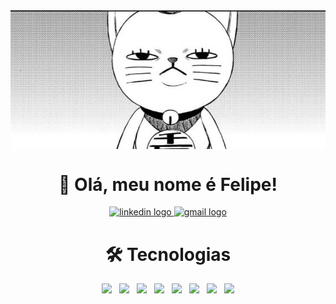 <div align="center">
<img hight="300" width="600" align="center" src="https://github.com/FelipeCostaq/FelipeCostaq/blob/main/MangaPanel.jpg?raw=true">
</div>

<div align = "center">
  <h1>👋 Olá, meu nome é <strong>Felipe</strong>!</h1>
  <div align="center">
  <a href="https://www.linkedin.com/in/felipecostasiq" target="_blank">
  <img src="https://raw.githubusercontent.com/maurodesouza/profile-readme-generator/master/src/assets/icons/social/linkedin/default.svg" width="52" height="40" alt="linkedin logo" />
</a>

<a href="mailto:felipecostasiqu@gmail.com" target="_blank">
  <img src="https://raw.githubusercontent.com/maurodesouza/profile-readme-generator/master/src/assets/icons/social/gmail/default.svg" width="52" height="40" alt="gmail logo" />
</a>

</div>

###
</div>

<div align="center">
  <h1>🛠️ Tecnologias</h1>
  <div style="display: flex; flex-wrap: wrap; justify-content: center; gap: 12px;">
    <img src="https://skillicons.dev/icons?i=html" height="30" />
    <img src="https://skillicons.dev/icons?i=css" height="30"  />
    <img src="https://skillicons.dev/icons?i=javascript" height="30" />
    <img src="https://skillicons.dev/icons?i=nodejs" height="30" />
    <img src="https://skillicons.dev/icons?i=react" height="30"  />
    <img src="https://skillicons.dev/icons?i=dotnet" height="30"/>
    <img src="https://skillicons.dev/icons?i=unity" height="30"/>
    <img src="https://skillicons.dev/icons?i=git"  height="30"/>
  </div>
</div>






